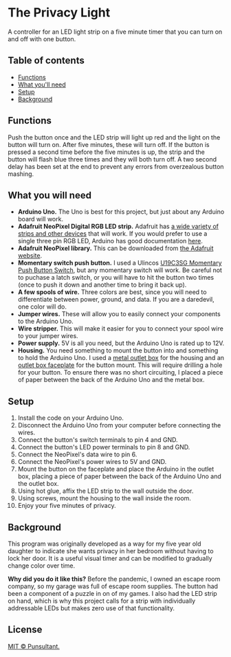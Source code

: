 # The Privacy Light

A controller for an LED light strip on a five minute timer that you can turn on and off with one button.

## Table of contents

- [Functions](#functions)
- [What you'll need](#what)
- [Setup](#setup)
- [Background](#Background)

## Functions

Push the button once and the LED strip will light up red and the light on the button will turn on. After five minutes, these will turn off. If the button is pressed a second time before the five minutes is up, the strip and the button will flash blue three times and they will both turn off. A two second delay has been set at the end to prevent any errors from overzealous button mashing.

## What you will need

- **Arduino Uno.** The Uno is best for this project, but just about any Arduino board will work.  
- **Adafruit NeoPixel Digital RGB LED strip.** Adafruit has [a wide variety of strips and other devices](https://www.adafruit.com/category/183) that will work. If you would prefer to use a single three pin RGB LED, Arduino has good documentation [here](https://create.arduino.cc/projecthub/muhammad-aqib/arduino-rgb-led-tutorial-fc003e).
- **Adafruit NeoPixel library.** This can be downloaded from [the Adafruit website](https://learn.adafruit.com/adafruit-neopixel-uberguide/arduino-library-use).
- **Momentary switch push button.** I used a Ulincos [U19C3SG Momentary Push Button Switch](http://www.ulincos.com/product.php?id=97), but any momentary switch will work. Be careful not to puchase a latch switch, or you will have to hit the button two times (once to push it down and another time to bring it back up).
- **A few spools of wire.** Three colors are best, since you will need to differentiate between power, ground, and data. If you are a daredevil, one color will do.
- **Jumper wires.** These will allow you to easily connect your components to the Arduino Uno.
- **Wire stripper.** This will make it easier for you to connect your spool wire to your jumper wires.
- **Power supply.** 5V is all you need, but the Arduino Uno is rated up to 12V.
- **Housing.** You need something to mount the button into and something to hold the Arduino Uno. I used a [metal outlet box](https://www.homedepot.com/p/4-in-x-2-in-Drawn-Handy-Electrical-Box-Raised-Ground-8660/100560024) for the housing and an [outlet box faceplate](https://www.homedepot.com/p/RACO-1-Gang-Handy-Box-Blank-Cover-860/202056194?MERCH=REC-_-pipsem-_-202077375-_-202056194-_-N) for the button mount. This will require drilling a hole for your button. To ensure there was no short circuiting, I placed a piece of paper between the back of the Arduino Uno and the metal box.

## Setup

1. Install the code on your Arduino Uno.
2. Disconnect the Arduino Uno from your computer before connecting the wires.
3. Connect the button's switch terminals to pin 4 and GND.
4. Connect the button's LED power terminals to pin 8 and GND.
5. Connect the NeoPixel's data wire to pin 6.
6. Connect the NeoPixel's power wires to 5V and GND.
7. Mount the button on the faceplate and place the Arduino in the outlet box, placing a piece of paper between the back of the Arduino Uno and the outlet box.
8. Using hot glue, affix the LED strip to the wall outside the door.
9. Using screws, mount the housing to the wall inside the room.
10. Enjoy your five minutes of privacy.


## Background

This program was originally developed as a way for my five year old daughter to
indicate she wants privacy in her bedroom without having to lock her door. It is a useful visual timer and can be modified to gradually change color over time.

**Why did you do it like this?** Before the pandemic, I owned an escape room company, so my garage was full of escape room supplies. The button had been a component of a puzzle in on of my games. I also had the LED strip on hand, which is why this project calls for a strip with individually addressable LEDs but makes zero use of that functionality.


## License

[MIT © Punsultant.](../LICENSE)
